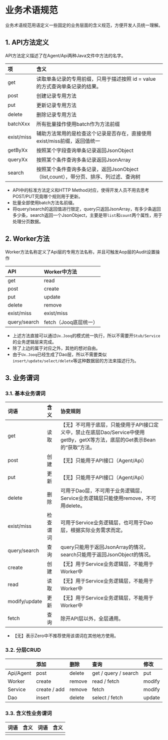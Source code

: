 # 业务术语规范

业务术语规范用语定义一些固定的业务层面的含义规范，方便开发人员统一理解。

## 1. API方法定义

API方法定义描述了在Agent/Api两种Java文件中方法的名字。

| 项 | 含义 |
| :--- | :--- |
| get | 读取单条记录的专用前缀，只用于描述按照 id = value的方式查询单条记录的结果。 |
| post | 创建记录专用方法 |
| put | 更新记录专用方法 |
| delete | 删除记录专用方法 |
| batchXxx | 所有批量操作使用batch作为方法前缀 |
| exist/miss | 辅助方法常用的是检查这个记录是否存在，直接使用exist/miss前缀，返回值统一 |
| getByXx | 按照某个字段查询单条记录返回JsonObject |
| queryXx | 按照某个条件查询多条记录返回JsonArray |
| search | 按照某个条件查询多条记录，返回JsonObject（list,count），带分页、排序、列过滤、查询树 |

* API中的标准方法定义和HTTP Method对应，使得开发人员不用去思考POST/PUT究竟哪个规则用于更新。
* 批量全部使用batch方法名前缀。
* 将query/search的返回值进行限定，query只返回JsonArray，有多少条返回多少条，search返回一个JsonObject，主要是带`list`和`count`两个属性，用于处理分页数据。

## 2. Worker方法

Worker方法名称定义了Api层的专用方法名称，并且可触发Aop层的Audit设置操作

| API | Worker中方法 |
| :--- | :--- |
| get | read |
| post | create |
| put | update |
| delete | remove |
| exist/miss | exist/miss |
| query/search | fetch（Jooq底层统一） |

* 上述方法直接可以通过`Ux.Jooq`的模式统一执行，所以不需要开`Stub/Service`的业务逻辑层来完成。
* 除了上边的属于对应之外，其他的想对自由。
* 由于`Ux.Jooq`已经生成了Dao层，所以不需要类似`insert/update/select/delete`等这种数据层的方法来描述行为。

## 3. 业务谓词

### 3.1. 基本业务谓词

| 词语 | 含义 | 协变规则 |
| :--- | :--- | :--- |
| get | 读取 | 【无】不可用于底层，只能使用于API接口定义中，禁止在底层Dao/Service中使用getBy，getX等方法，底层的Get表示Bean的“获取”方法。 |
| post | 创建 | 【无】只能用于API接口（Agent/Api） |
| put | 更新 | 【无】只能用于API接口（Agent/Api） |
| delete | 删除 | 可用于Dao层，不可用于业务逻辑层，Service业务逻辑层只能使用remove，不可用delete。 |
| exist/miss | 检查谓词 | 可用于Service业务逻辑层，也可用于Dao层，根据实际业务需求而定。 |
| query/search | 查询 | query只能用于返回JsonArray的情况，search只能用于返回JsonObject的情况。 |
| create | 创建 | 【无】用于Service业务逻辑层，不能用于Worker中 |
| read | 读取 | 【无】用于Service业务逻辑层，不能用于Worker中 |
| modify/update | 更新 | 【无】用于Service业务逻辑层，不能用于Worker中 |
| fetch | 查询 | 除开API层以外，全层通用。 |

* 【无】表示Zero中不推荐使用该谓词在其他地方使用。

### 3.2. 分层CRUD

|  | 添加 | 删除 | 查询 | 修改 |
| :--- | :--- | :--- | :--- | :--- |
| Api/Agent | post | delete | get / query / search | put |
| Worker | create | remove | read / fetch | modify |
| Service | create / add | remove | fetch | modify |
| Dao | insert | delete | select / fetch | update |

### 3.3. 含义性业务谓词

| 词语 | 含义 | 词语 | 含义 |
| :--- | :--- | :--- | :--- |
|  |  |  |  |




